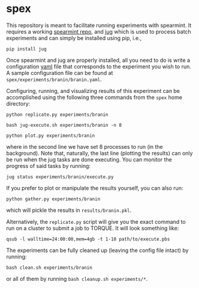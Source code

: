 spex
====

This repository is meant to facilitate running experiments with
spearmint. It requires a working
[spearmint repo](http://github.com/JasperSnoek/spearmint "spearmint"),
and [jug](http://luispedro.org/software/jug "jug") which is used to
process batch experiments and can simply be installed using pip, i.e.,

    pip install jug

Once spearmint and jug are properly installed, all you need to do is
write a configuration [yaml](http://www.yaml.org/ "yaml") file that
corresponds to the experiment you wish to run. A sample configuration
file can be found at `spex/experiments/branin/branin.yaml`.

Configuring, running, and visualizing results of this experiment can
be accomplished using the following three commands from the `spex`
home directory:

    python replicate.py experiments/branin

    bash jug-execute.sh experiments/branin -n 8

    python plot.py experiments/branin

where in the second line we have set 8 processes to run (in the
background). Note that, naturally, the last line (plotting the
results) can only be run when the jug tasks are done executing. You
can monitor the progress of said tasks by running:

    jug status experiments/branin/execute.py

If you prefer to plot or manipulate the results yourself, you can
also run:

    python gather.py experiments/branin

which will pickle the results in `results/branin.pkl`.

Alternatively, the `replicate.py` script will give you the exact
command to run on a cluster to submit a job to TORQUE. It will look
something like:

    qsub -l walltime=24:00:00,mem=4gb -t 1-10 path/to/execute.pbs

The experiments can be fully cleaned up (leaving the config file
intact) by running:

    bash clean.sh experiments/branin

or all of them by running `bash cleanup.sh experiments/*`.

